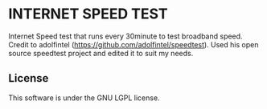 # INTERNET SPEED TEST

Internet Speed test that runs every 30minute to test broadband speed. Credit to adolfintel (https://github.com/adolfintel/speedtest). Used his open source speedtest project and edited it to suit my needs.

## License
This software is under the GNU LGPL license.

